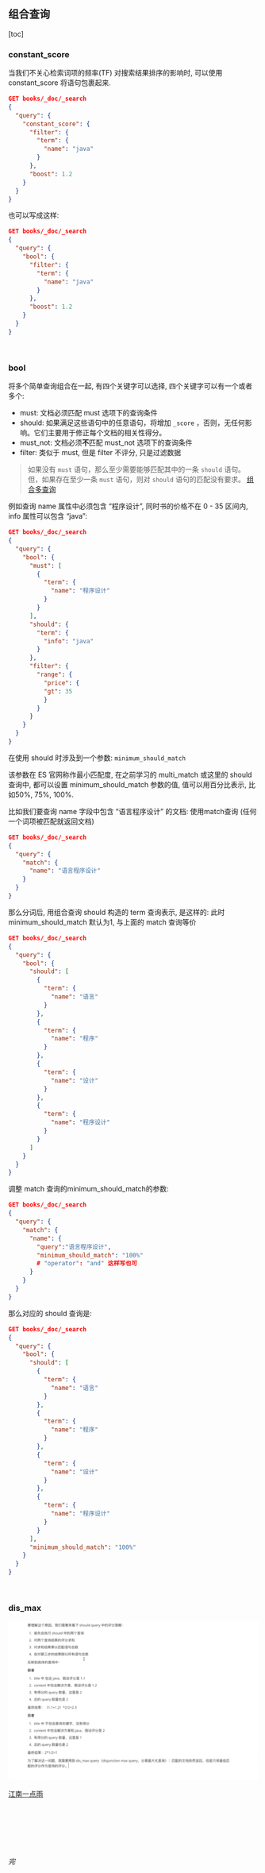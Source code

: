 ## 组合查询

[toc]

### constant_score

当我们不关心检索词项的频率(TF) 对搜索结果排序的影响时, 可以使用 constant_score 将语句包裹起来.

```json
GET books/_doc/_search
{
  "query": {
    "constant_score": {
      "filter": {
        "term": {
          "name": "java"
        }
      },
      "boost": 1.2
    }
  }
}
```

也可以写成这样: 

~~~json
GET books/_doc/_search
{
  "query": {
    "bool": {
      "filter": {
        "term": {
          "name": "java"
        }
      },
      "boost": 1.2
    }
  }
}
~~~



<br>

### bool

将多个简单查询组合在一起, 有四个关键字可以选择, 四个关键字可以有一个或者多个: 

- must: 文档必须匹配 must 选项下的查询条件
- should: 如果满足这些语句中的任意语句，将增加 `_score` ，否则，无任何影响。它们主要用于修正每个文档的相关性得分。
- must_not: 文档必须**不**匹配 must_not 选项下的查询条件
- filter: 类似于 must, 但是 filter 不评分, 只是过滤数据

> 如果没有 `must` 语句，那么至少需要能够匹配其中的一条 `should` 语句。但，如果存在至少一条 `must` 语句，则对 `should` 语句的匹配没有要求。 [组合多查询](https://www.elastic.co/guide/cn/elasticsearch/guide/current/combining-queries-together.html)

例如查询 name 属性中必须包含 “程序设计”, 同时书的价格不在 0 - 35 区间内, info 属性可以包含 “java”:

```json
GET books/_doc/_search
{
  "query": {
    "bool": {
      "must": [
        {
          "term": {
            "name": "程序设计"
          }
        }
      ],
      "should": {
        "term": {
          "info": "java"
        }
      },
      "filter": {
        "range": {
          "price": {
          "gt": 35  
          }
        }
      }
    }
  }
}
```

在使用 should 时涉及到一个参数: `minimum_should_match` 

该参数在 ES 官网称作最小匹配度, 在之前学习的 multi_match 或这里的 should 查询中, 都可以设置 minimum_should_match 参数的值, 值可以用百分比表示, 比如50%, 75%, 100%.

比如我们要查询 name 字段中包含 “语言程序设计” 的文档: 使用match查询 (任何一个词项被匹配就返回文档)

```json
GET books/_doc/_search
{
  "query": {
    "match": {
      "name": "语言程序设计"
    }
  }
}
```

那么分词后, 用组合查询 should 构造的 term 查询表示, 是这样的: 此时 minimum_should_match 默认为1, 与上面的 match 查询等价

```json
GET books/_doc/_search
{
  "query": {
    "bool": {
      "should": [
        {
          "term": {
            "name": "语言" 
          }
        },
        {
          "term": {
            "name": "程序" 
          }
        },
        {
          "term": {
            "name": "设计" 
          }
        },
        {
          "term": {
            "name": "程序设计" 
          }
        } 
      ]
    }
  }
}
```

调整 match 查询的minimum_should_match的参数:

```json
GET books/_doc/_search
{
  "query": {
    "match": {
      "name": {
        "query":"语言程序设计",
        "minimum_should_match": "100%"
        # "operator": "and" 这样写也可
      }
    }
  }
}

```

那么对应的 should 查询是: 

```json
GET books/_doc/_search
{
  "query": {
    "bool": {
      "should": [
        {
          "term": {
            "name": "语言" 
          }
        },
        {
          "term": {
            "name": "程序" 
          }
        },
        {
          "term": {
            "name": "设计" 
          }
        },
        {
          "term": {
            "name": "程序设计" 
          }
        } 
      ],
      "minimum_should_match": "100%"
    }
  }
}
```

<br>

### dis_max

![image-20210211174412108](assess/image-20210211174412108.png)



[江南一点雨](https://www.bilibili.com/video/BV1ft4y1e7tq?p=30&spm_id_from=pageDriver)

<br>









<br><br><br>





###### 完





